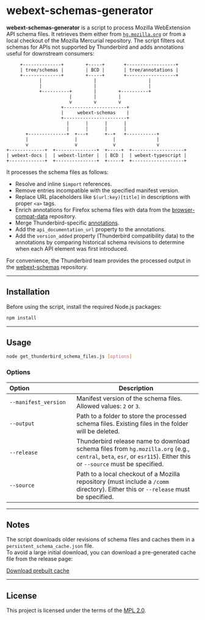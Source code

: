 # webext-schemas-generator

**webext-schemas-generator** is a script to process Mozilla WebExtension API schema files. It retrieves them either from [`hg.mozilla.org`](https://hg.mozilla.org) or from a local checkout of the Mozilla Mercurial repository. The script filters out schemas for APIs not supported by Thunderbird and adds annotations useful for downstream consumers:

```
     +--------------+        +-----+       +------------------+
     | tree/schemas |        | BCD |       | tree/annotations |
     +--------------+        +-----+       +------------------+
            |                   |                   |
            |                   |                   |
            +----------+        |        +----------+
                       |        |        |
                       v        v        v
                    +-----------------------+
                    |     webext-schemas    |
                    +-----------------------+
                      |      |      |      |
                      |      |      |      |
       +--------------+  +---+      +--+   +-----------+
       |                 |             |               |
       v                 v             v               v
+-------------+  +---------------+  +-----+  +-------------------+
| webext-docs |  | webext-linter |  | BCD |  | webext-typescript |
+-------------+  +---------------+  +-----+  +-------------------+
```

It processes the schema files as follows:

- Resolve and inline `$import` references.
- Remove entries incompatible with the specified manifest version.
- Replace URL placeholders like `$(url:key)[title]` in descriptions with proper `<a>` tags.
- Enrich annotations for Firefox schema files with data from the [browser-compat-data](https://github.com/mdn/browser-compat-data) repository.
- Merge Thunderbird-specific [annotations](https://searchfox.org/comm-central/source/mail/components/extensions/annotations/README.md).
- Add the `api_documentation_url` property to the annotations.
- Add the `version_added` property (Thunderbird compatibility data) to the annotations by comparing historical schema revisions to determine when each API element was first introduced.

For convenience, the Thunderbird team provides the processed output in the [webext-schemas](https://github.com/thunderbird/webext-schemas) repository.

---

## Installation

Before using the script, install the required Node.js packages:

```bash
npm install
```

---

## Usage

```bash
node get_thunderbird_schema_files.js [options]
```

### Options

| Option&nbsp;&nbsp;&nbsp;&nbsp;&nbsp;&nbsp;&nbsp;&nbsp;&nbsp;&nbsp;&nbsp;&nbsp;&nbsp;&nbsp;&nbsp;&nbsp;&nbsp;&nbsp;&nbsp;&nbsp;&nbsp;&nbsp;&nbsp;&nbsp;&nbsp; | Description                                                                 |
|---------------------------------|-----------------------------------------------------------------------------|
| `--manifest_version` | Manifest version of the schema files. Allowed values: `2` or `3`.           |
| `--output`           | Path to a folder to store the processed schema files. Existing files in the folder will be deleted. |
| `--release`          | Thunderbird release name to download schema files from `hg.mozilla.org` (e.g., `central`, `beta`, `esr`, or `esr115`). Either this or `--source` must be specified. |
| `--source`           | Path to a local checkout of a Mozilla repository (must include a `/comm` directory). Either this or `--release` must be specified. |

---

## Notes

The script downloads older revisions of schema files and caches them in a `persistent_schema_cache.json` file.  
To avoid a large initial download, you can download a pre-generated cache file from the release page:

[Download prebuilt cache](https://github.com/thunderbird/webext-schemas-generator/releases/tag/v1.0.0)

---

## License

This project is licensed under the terms of the [MPL 2.0](https://www.mozilla.org/en-US/MPL/2.0/).

